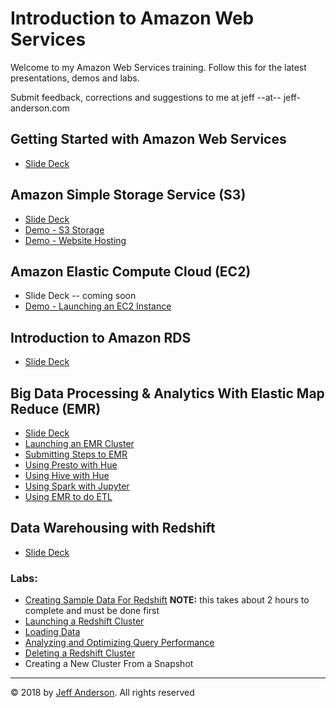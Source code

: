 # Introduction to Amazon Web Services

Welcome to my Amazon Web Services training. Follow this for the latest 
presentations, demos and labs.

Submit feedback, corrections and suggestions to me at jeff --at-- jeff-anderson.com
 
## Getting Started with Amazon Web Services

* [Slide Deck](https://s3.us-east-2.amazonaws.com/public.jeff-anderson.com/IntroToAWS-GettingStarted.pdf)

## Amazon Simple Storage Service (S3)

* [Slide Deck](https://docs.google.com/presentation/d/1J6t59HH19LsCtU0WW2U5PJ7YDYP_dlMFv1_YCfOgZnY/edit?usp=sharing)
* [Demo - S3 Storage](Demo-OnlineStorage.docx)
* [Demo - Website Hosting](Demo-S3-WebsiteHosting.docx)

## Amazon Elastic Compute Cloud (EC2)

* Slide Deck -- coming soon 
* [Demo - Launching an EC2 Instance](Demo-LaunchEC2-Instance.docx)


## Introduction to Amazon RDS

* [Slide Deck](https://1drv.ms/b/s!AsY74JxXap271S3A18St76SfyuXe)

## Big Data Processing & Analytics With Elastic Map Reduce (EMR)

* [Slide Deck](https://docs.google.com/presentation/d/19OfZ2viuIlkeBpreP9IJr2nnjPC0dxxEiT8_cTYP9D0/edit?usp=sharing)
* [Launching an EMR Cluster](./Demo-EMR-Launch.md)
* [Submitting Steps to EMR](Demo-EMR-Steps.md)
* [Using Presto with Hue](./Demo-EMR-Presto.md)
* [Using Hive with Hue](./Demo-Hive-HUE.md)
* [Using Spark with Jupyter](./Demo-Spark-Jupyter.md)
* [Using EMR to do ETL](Demo-EMR-as-ETL.md) 

## Data Warehousing with Redshift

* [Slide Deck](https://docs.google.com/presentation/d/1HtNHkwARs-ecpimiROqN23Elewt8OgvJC9sheO7ldZ0/edit?usp=sharing)

### Labs:
* [Creating Sample Data For Redshift](Demo-RedshiftDataPrep.md) **NOTE:** this takes about 2 hours to complete and 
must be done first
* [Launching a Redshift Cluster](Lab-LaunchRedchiftCluster.md)
* [Loading Data](Lab-RedshiftTableLoading.md)
* [Analyzing and Optimizing Query Performance](Demo-RedshiftTableAnalysis.md)
* [Deleting a Redshift Cluster](Lab-DeletingRedshiftCluster.md)
* Creating a New Cluster From a Snapshot



---
&copy; 2018 by [Jeff Anderson](https://jeff-anderson.com/). All rights reserved
